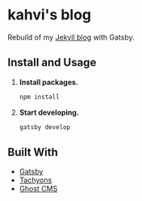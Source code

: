 # kahvi's blog
Rebuild of my [Jekyll blog](https://github.com/iamkahvi/iamkahvi.github.io) with Gatsby.

## Install and Usage
1.  **Install packages.**

    ```sh
    npm install
    ```
2.  **Start developing.**

    ```sh
    gatsby develop
    ```

## Built With
* [Gatsby](https://www.gatsbyjs.com/)
* [Tachyons](https://tachyons.io/)
* [Ghost CMS](https://ghost.org/)
